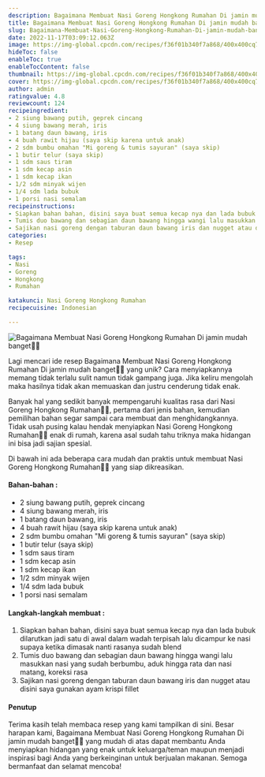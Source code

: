 ```yaml
---
description: Bagaimana Membuat Nasi Goreng Hongkong Rumahan Di jamin mudah banget"
title: Bagaimana Membuat Nasi Goreng Hongkong Rumahan Di jamin mudah banget
slug: Bagaimana-Membuat-Nasi-Goreng-Hongkong-Rumahan-Di-jamin-mudah-banget
date: 2022-11-17T03:09:12.063Z
image: https://img-global.cpcdn.com/recipes/f36f01b340f7a868/400x400cq70/photo.jpg
hideToc: false
enableToc: true
enableTocContent: false
thumbnail: https://img-global.cpcdn.com/recipes/f36f01b340f7a868/400x400cq70/photo.jpg
cover: https://img-global.cpcdn.com/recipes/f36f01b340f7a868/400x400cq70/photo.jpg
author: admin
ratingvalue: 4.8
reviewcount: 124
recipeingredient:
- 2 siung bawang putih, geprek cincang
- 4 siung bawang merah, iris
- 1 batang daun bawang, iris
- 4 buah rawit hijau (saya skip karena untuk anak)
- 2 sdm bumbu omahan "Mi goreng & tumis sayuran" (saya skip)
- 1 butir telur (saya skip)
- 1 sdm saus tiram
- 1 sdm kecap asin
- 1 sdm kecap ikan
- 1/2 sdm minyak wijen
- 1/4 sdm lada bubuk
- 1 porsi nasi semalam
recipeinstructions:
- Siapkan bahan bahan, disini saya buat semua kecap nya dan lada bubuk dilarutkan jadi satu di awal dalam wadah terpisah lalu dicampur ke nasi supaya ketika dimasak nanti rasanya sudah blend
- Tumis duo bawang dan sebagian daun bawang hingga wangi lalu masukkan nasi yang sudah berbumbu, aduk hingga rata dan nasi matang, koreksi rasa
- Sajikan nasi goreng dengan taburan daun bawang iris dan nugget atau disini saya gunakan ayam krispi fillet
categories:
- Resep

tags:
- Nasi
- Goreng
- Hongkong
- Rumahan

katakunci: Nasi Goreng Hongkong Rumahan
recipecuisine: Indonesian

---
```


![Bagaimana Membuat Nasi Goreng Hongkong Rumahan Di jamin mudah banget👩‍🍳](https://img-global.cpcdn.com/recipes/f36f01b340f7a868/400x400cq70/photo.jpg)

Lagi mencari ide resep Bagaimana Membuat Nasi Goreng Hongkong Rumahan Di jamin mudah banget👩‍🍳 yang unik? Cara menyiapkannya memang tidak terlalu sulit namun tidak gampang juga. Jika keliru mengolah maka hasilnya tidak akan memuaskan dan justru cenderung tidak enak.

Banyak hal yang sedikit banyak mempengaruhi kualitas rasa dari Nasi Goreng Hongkong Rumahan👩‍🍳, pertama dari jenis bahan, kemudian pemilihan bahan segar sampai cara membuat dan menghidangkannya. Tidak usah pusing kalau hendak menyiapkan Nasi Goreng Hongkong Rumahan👩‍🍳 enak di rumah, karena asal sudah tahu triknya maka hidangan ini bisa jadi sajian spesial.

Di bawah ini ada beberapa cara mudah dan praktis untuk membuat Nasi Goreng Hongkong Rumahan👩‍🍳 yang siap dikreasikan.

<!--inarticleads1-->

#### Bahan-bahan :

- 2 siung bawang putih, geprek cincang
- 4 siung bawang merah, iris
- 1 batang daun bawang, iris
- 4 buah rawit hijau (saya skip karena untuk anak)
- 2 sdm bumbu omahan "Mi goreng & tumis sayuran" (saya skip)
- 1 butir telur (saya skip)
- 1 sdm saus tiram
- 1 sdm kecap asin
- 1 sdm kecap ikan
- 1/2 sdm minyak wijen
- 1/4 sdm lada bubuk
- 1 porsi nasi semalam

<!--inarticleads2-->

#### Langkah-langkah membuat :

1. Siapkan bahan bahan, disini saya buat semua kecap nya dan lada bubuk dilarutkan jadi satu di awal dalam wadah terpisah lalu dicampur ke nasi supaya ketika dimasak nanti rasanya sudah blend
1. Tumis duo bawang dan sebagian daun bawang hingga wangi lalu masukkan nasi yang sudah berbumbu, aduk hingga rata dan nasi matang, koreksi rasa
1. Sajikan nasi goreng dengan taburan daun bawang iris dan nugget atau disini saya gunakan ayam krispi fillet

#### Penutup

Terima kasih telah membaca resep yang kami tampilkan di sini. Besar harapan kami, Bagaimana Membuat Nasi Goreng Hongkong Rumahan Di jamin mudah banget👩‍🍳 yang mudah di atas dapat membantu Anda menyiapkan hidangan yang enak untuk keluarga/teman maupun menjadi inspirasi bagi Anda yang berkeinginan untuk berjualan makanan. Semoga bermanfaat dan selamat mencoba!
